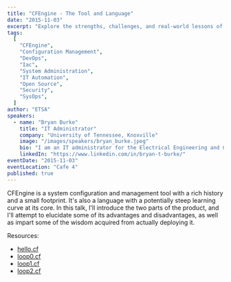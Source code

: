 ```yaml
---
title: "CFEngine - The Tool and Language"
date: "2015-11-03"
excerpt: "Explore the strengths, challenges, and real-world lessons of deploying CFEngine, a lightweight yet powerful configuration management tool."
tags:
  [
    "CFEngine",
    "Configuration Management",
    "DevOps",
    "Iac",
    "System Administration",
    "IT Automation",
    "Open Source",
    "Security",
    "SysOps",
  ]
author: "ETSA"
speakers:
  - name: "Bryan Burke"
    title: "IT Administrator"
    company: "University of Tennessee, Knoxville"
    image: "/images/speakers/bryan_burke.jpeg"
    bio: "I am an IT administrator for the Electrical Engineering and Computer Science Department (EECS) at the University of Tennessee, Knoxville. I also keep a home infrastructure, which I give out to people for free, and which I use to test software. In my spare time, I enjoy board and video games, moonlighting as a sysadmin and software developer, and making life difficult for my awesome girlfriend and cats."
    linkedIn: "https://www.linkedin.com/in/bryan-t-burke/"
eventDate: "2015-11-03"
eventLocation: "Cafe 4"
published: true
---
```


CFEngine is a system configuration and management tool with a rich history and a small footprint. It's also a language with a potentially steep learning curve at its core. In this talk, I'll introduce the two parts of the product, and I'll attempt to elucidate some of its advantages and disadvantages, as well as impart some of the wisdom acquired from actually deploying it.

Resources:

- [hello.cf](hello.cf)
- [loop0.cf](loop0.cf)
- [loop1.cf](loop1.cf)
- [loop2.cf](loop2.cf)
